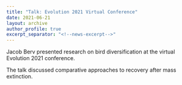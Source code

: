 ```yaml
---
title: "Talk: Evolution 2021 Virtual Conference"
date: 2021-06-21
layout: archive
author_profile: true
excerpt_separator: "<!--news-excerpt-->"
---
```

Jacob Berv presented research on bird diversification at the virtual Evolution 2021 conference.

<!--news-excerpt-->
The talk discussed comparative approaches to recovery after mass extinction.
